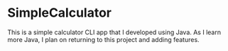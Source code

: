 # SimpleCalculator

This is a simple calculator CLI app that I developed using Java. As I learn more Java, I plan on returning to this project and adding features.
